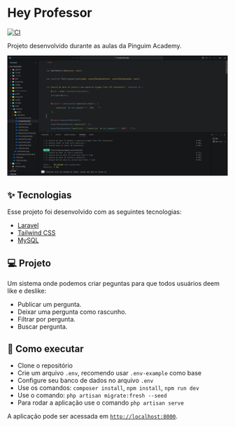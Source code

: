 # Hey Professor

[![CI](https://github.com/tiagoliveira555/hey-professor/actions/workflows/laravel.yml/badge.svg?branch=develop)](https://github.com/tiagoliveira555/hey-professor/actions/workflows/laravel.yml)

Projeto desenvolvido durante as aulas da Pinguim Academy.

<img src="https://github.com/tiagoliveira555/hey-professor/blob/developer/public/hey-professor.png" alt="logo">

## ✨ Tecnologias

Esse projeto foi desenvolvido com as seguintes tecnologias:

- [Laravel](https://laravel.com)
- [Tailwind CSS](https://tailwindcss.com)
- [MySQL](https://www.mysql.com)

## 💻 Projeto

Um sistema onde podemos criar peguntas para que todos usuários deem like e deslike:

- Publicar um pergunta.
- Deixar uma pergunta como rascunho.
- Filtrar por pergunta.
- Buscar pergunta.

## 🚀 Como executar

- Clone o repositório
- Crie um arquivo `.env`, recomendo usar `.env-example` como base
- Configure seu banco de dados no arquivo `.env`
- Use os comandos: `composer install`, `npm install`, `npm run dev`
- Use o comando: `php artisan migrate:fresh --seed`
- Para rodar a aplicação use o comando `php artisan serve`

A aplicação pode ser acessada em [`http://localhost:8000`](http://localhost:8000).
